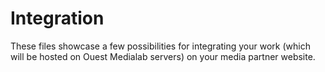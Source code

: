 # Integration

These files showcase a few possibilities for integrating your work (which will be hosted on Ouest Medialab servers) on your media partner website.